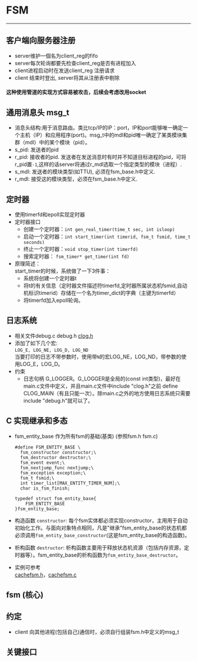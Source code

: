 # FSM
----

## 客户端向服务器注册
  * server维护一個名为client_reg的fifo
  * server每次轮询都要先检查client_reg是否有进程加入
  * client进程启动时在发送client_reg 注册请求
  * client 结束时登出, server将其从注册表中剔除

  #### 这种使用管道的实现方式容易被攻击，后续会考虑改用socket


## 通用消息头 msg_t
- 消息头结构:用于消息路由。类比tcp/IP的IP：port，IP和port能够唯一确定一个主机（IP）和应用程序(port)。msg_t中的mdl和pid唯一确定了某类模块集群（mdl）中的某个模块（pid）。
- s_pid: 发送者的pid
- r_pid: 接收者的pid. 发送者在发送消息时有时并不知道目标进程的pid，可将r_pid置`-1`,这样的话server将通过r_mdl选取一个指定类型的模块（进程）.
- s_mdl: 发送者的模块类型(如TTU), 必须在fsm_base.h中定义.
- r_mdl: 接受这的模块类型，必须在fsm_base.h中定义.


## 定时器
* 使用timerfd和epoll实现定时器
* 定时器接口
  - 创建一个定时器：`int gen_real_timer(time_t sec, int isloop)`
  - 启动一个定时器：`int start_timer(int timerid, fsm_t fsmid, time_t seconds)`
  - 终止一个定时器：`void stop_timer(int timerfd)`
  - 搜索定时器：    `fsm_timer* get_timer(int fd)`
* 原理简述：<br>
  start_timer的时候，系统做了一下3件事：
    - 系统将创建一个定时器t
    - 将t的有关信息（定时器文件描述符timerfd,定时器所属状态机fsmid,自动机标识timerid）存储在一个名为timer_dict的字典（主键为timerfd）
    - 将timerfd加入epoll轮询。


## 日志系统
- 相关文件debug.c debug.h [clog.h](https://github.com/mmueller/clog) <br>
- 添加了如下几个宏:<br>
  `LOG_E, LOG_NE, LOG_D, LOG_ND`<br>
  当要打印的日志不带参数时，使用带`N`的宏LOG_NE，LOG_ND，带参数的使用LOG_E，LOG_D。
- 约束<br>
  - 日志句柄 G_LOGGER。G_LOGGER是全局的(const int类型)，最好在main.c文件中定义，并且main.c文件中include "clog.h"之前 define CLOG_MAIN（有且只能一次）。除main.c之外的地方使用日志系统只需要include "debug.h"就可以了。

## C 实现继承和多态
- fsm_entity_base 作为所有fsm的基础(基类) (参照fsm.h fsm.c)

      #define FSM_ENTITY_BASE \
        fsm_constructor constructor;\
        fsm_destructor destructor;\
        fsm_event event;\
        fsm_nextjump_func nextjump;\
        fsm_exception exception;\
        fsm_t fsmid;\
        int timer_list[MAX_ENTITY_TIMER_NUM];\
        char is_fsm_finish;

      typedef struct fsm_entity_base{
          FSM_ENTITY_BASE
      }fsm_entity_base;    

- 构造函数 `constructor`: 每个fsm实体都必须实现constructor，主用用于自动初始化工作。与面向对象特点相同，凡是"继承"fsm_entity_base的状态机都必须调用`fsm_entity_base_constructor`(这是fsm_entity_base的构造函数)。
- 析构函数 `destructor`: 析构函数主要用于释放状态机资源（包括内存资源，定时器等）。fsm_entity_base的析构函数为`fsm_entity_base_destructor`。
-  实例可参考<br>[cachefsm.h](https://github.com/yangluoshen/FSM/blob/master/src/client/demo/hello/cachefsm.h)，[cachefsm.c](https://github.com/yangluoshen/FSM/blob/master/src/client/demo/hello/cachefsm.c)

## fsm (核心)



## 约定
  - client 向其他进程(包括自己)通信时，必须自行组装fsm.h中定义的msg_t

## 关键接口
